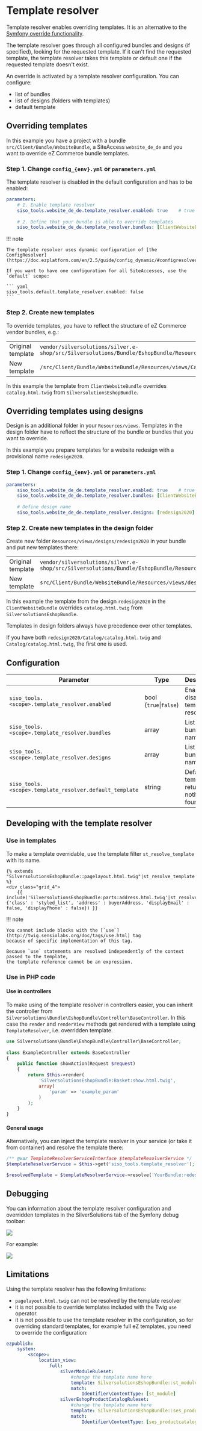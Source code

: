 # Template resolver

Template resolver enables overriding templates.
It is an alternative to the [Symfony override functionality](http://symfony.com/doc/current/book/templating.html#overriding-bundle-templates).

The template resolver goes through all configured bundles and designs (if specified), looking for the requested template.
If it can't find the requested template, the template resolver takes this template or default one if the requested template doesn't exist.

An override is activated by a template resolver configuration. You can configure:

- list of bundles
- list of designs (folders with templates)
- default template

## Overriding templates

In this example you have a project with a bundle `src/Client/Bundle/WebsiteBundle`, a SiteAccess `website_de_de`
and you want to override eZ Commerce bundle templates.

### Step 1. Change `config_{env}.yml` or `parameters.yml`

The template resolver is disabled in the default configuration and has to be enabled:

``` yaml
parameters:
    # 1. Enable template resolver
    siso_tools.website_de_de.template_resolver.enabled: true    # true|false
 
    # 2. Define that your bundle is able to override templates
    siso_tools.website_de_de.template_resolver.bundles: [ClientWebsiteBundle]
```

!!! note

    The template resolver uses dynamic configuration of [the ConfigResolver](https://doc.ezplatform.com/en/2.5/guide/config_dynamic/#configresolver).

    If you want to have one configuration for all SiteAccesses, use the `default` scope:

    ``` yaml
    siso_tools.default.template_resolver.enabled: false
    ```

### Step 2. Create new templates

To override templates, you have to reflect the structure of eZ Commerce vendor bundles, e.g.:  

|                   |     |
| ----------------- | --- |
| Original template | `vendor/silversolutions/silver.e-shop/src/Silversolutions/Bundle/EshopBundle/Resources/views/Catalog/catalog.html.twig` |
|      New template | `/src/Client/Bundle/WebsiteBundle/Resources/views/Catalog/catalog.html.twig`  |

In this example the template from `ClientWebsiteBundle` overrides `catalog.html.twig` from `SilversolutionsEshopBundle`.

## Overriding templates using designs

Design is an additional folder in your `Resources/views`.
Templates in the design folder have to reflect the structure of the bundle or bundles that you want to override.

In this example you prepare templates for a website redesign with a provisional name `redesign2020`.

### Step 1. Change `config_{env}.yml` or `parameters.yml`

``` yaml
parameters:
    siso_tools.website_de_de.template_resolver.enabled: true    # true|false
    siso_tools.website_de_de.template_resolver.bundles: [ClientWebsiteBundle]
 
    # Define design name
    siso_tools.website_de_de.template_resolver.designs: [redesign2020]
```

### Step 2. Create new templates in the design folder

Create new folder `Resources/views/designs/redesign2020` in your bundle and put new templates there:

|                   |        |
| ----------------- | ------ |
| Original template | `vendor/silversolutions/silver.e-shop/src/Silversolutions/Bundle/EshopBundle/Resources/views/Catalog/catalog.html.twig`  |
|      New template | `src/Client/Bundle/WebsiteBundle/Resources/views/designs/redesign2020/Catalog/catalog.html.twig` |

In this example the template from the design `redesign2020` in the `ClientWebsiteBundle` overrides `catalog.html.twig` from `SilversolutionsEshopBundle`.

Templates in design folders always have precedence over other templates.

If you have both `redesign2020/Catalog/catalog.html.twig` and `Catalog/catalog.html.twig`, the first one is used.

## Configuration

| Parameter    | Type    | Description       | Default      | Example        |
| ------------ | ------- | ----------------- | ------------ | -------------- |
| `siso_tools.<scope>.template_resolver.enabled`  | bool (`true`\|`false`) | Enable or disable template resolver   | `true`       | `true`   |
| `siso_tools.<scope>.template_resolver.bundles`    | array   | List of bundle names  | `[ ]` (all bundles)  | `[Bundle1, Bundle2, Bundle3]`   |
| `siso_tools.<scope>.template_resolver.designs`  | array   | List of bundle names   | `[ ]` (none)  | `[Design1, Design2]`    |
| `siso_tools.<scope>.template_resolver.default_template` | string  | Default template to return if nothing is found | `SisoToolsBundle:TemplateResolver:default.html.twig` | `SisoToolsBundle:TemplateResolver:default.html.twig` |

## Developing with the template resolver

### Use in templates

To make a template overridable, use the template filter `st_resolve_template` with its name.

``` html+twig
{% extends "SilversolutionsEshopBundle::pagelayout.html.twig"|st_resolve_template %}
<div class="grid_4">
    {{ include('SilversolutionsEshopBundle:parts:address.html.twig'|st_resolve_template, {'class' : 'styled_list', 'address' : buyerAddress, 'displayEmail' : false, 'displayPhone' : false}) }}
```

!!! note 

    You cannot include blocks with the [`use`](http://twig.sensiolabs.org/doc/tags/use.html) tag
    because of specific implementation of this tag.

    Because `use` statements are resolved independently of the context passed to the template,
    the template reference cannot be an expression.

### Use in PHP code

#### Use in controllers

To make using of the template resolver in controllers easier, you can inherit the controller from
`Silversolutions\Bundle\EshopBundle\Controller\BaseController`.
In this case the `render` and `renderView` methods get rendered with a template using `TemplateResolver`, i.e. overridden template.

``` php
use Silversolutions\Bundle\EshopBundle\Controller\BaseController;
 
class ExampleController extends BaseController
{
    public function showAction(Request $request)
    {
        return $this->render(
            'SilversolutionsEshopBundle:Basket:show.html.twig',
            array(
                'param' => 'example_param'
            )
        );
    }
}
```

#### General usage

Alternatively, you can inject the template resolver in your service (or take it from container) and resolve the template there:

``` php
/** @var TemplateResolverServiceInterface $templateResolverService */
$templateResolverService = $this->get('siso_tools.template_resolver');

$resolvedTemplate = $templateResolverService->resolve('YourBundle:redesign2020/Catalog/catalog.html.twig');
```

## Debugging

You can information about the template resolver configuration and overridden templates in the SilverSolutions tab of the Symfony debug toolbar:

![](../img/search_19.png)

For example:

![](../img/search_20.png)

## Limitations

Using the template resolver has the following limitations:

- `pagelayout.html.twig` can not be resolved by the template resolver
- it is not possible to override templates included with the Twig `use` operator.
- it is not possible to use the template resolver in the configuration,
so for overriding standard templates, for example full eZ templates, you need to override the configuration:

``` yaml
ezpublish:
    system:
        <scope>:
            location_view:
                full:
                    silverModuleRuleset:
                        #change the template name here
                        template: SilversolutionsEshopBundle::st_module.html.twig
                        match:
                            Identifier\ContentType: [st_module]
                    silverEshopProductCatalogRuleset:
                        #change the template name here
                        template: SilversolutionsEshopBundle::ses_productcatalog.html.twig
                        match:
                            Identifier\ContentType: [ses_productcatalog]
```
